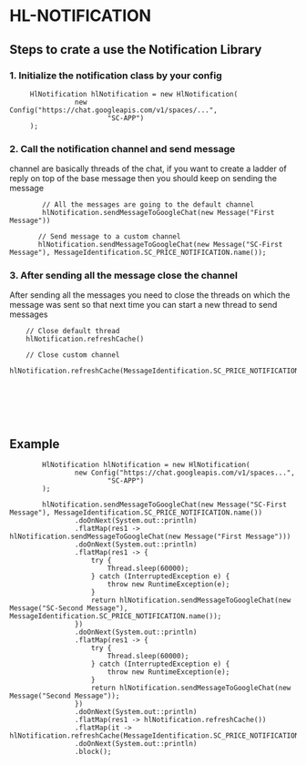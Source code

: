 # HL-NOTIFICATION



## Steps to crate a use the Notification Library

### 1. Initialize the notification class by your config
```
     HlNotification hlNotification = new HlNotification(
                new Config("https://chat.googleapis.com/v1/spaces/...",
                        "SC-APP")
     );
```
### 2. Call the notification channel and send message
channel are basically threads of the chat, if you want to create a ladder of reply 
on top of the base message then you should keep on sending the message
```
        // All the messages are going to the default channel
        hlNotification.sendMessageToGoogleChat(new Message("First Message"))
                        
       // Send message to a custom channel 
       hlNotification.sendMessageToGoogleChat(new Message("SC-First Message"), MessageIdentification.SC_PRICE_NOTIFICATION.name());
```

### 3. After sending all the message close the channel
After sending all the messages you need to close the threads on which 
the message was sent so that next time you can start a new 
thread to send messages 
```
    // Close default thread
    hlNotification.refreshCache()
    
    // Close custom channel
    hlNotification.refreshCache(MessageIdentification.SC_PRICE_NOTIFICATION.name()))
    
```
<br /> <br /> <br />


## Example
```
        HlNotification hlNotification = new HlNotification(
                new Config("https://chat.googleapis.com/v1/spaces...",
                        "SC-APP")
        );

        hlNotification.sendMessageToGoogleChat(new Message("SC-First Message"), MessageIdentification.SC_PRICE_NOTIFICATION.name())
                .doOnNext(System.out::println)
                .flatMap(res1 -> hlNotification.sendMessageToGoogleChat(new Message("First Message")))
                .doOnNext(System.out::println)
                .flatMap(res1 -> {
                    try {
                        Thread.sleep(60000);
                    } catch (InterruptedException e) {
                        throw new RuntimeException(e);
                    }
                    return hlNotification.sendMessageToGoogleChat(new Message("SC-Second Message"), MessageIdentification.SC_PRICE_NOTIFICATION.name());
                })
                .doOnNext(System.out::println)
                .flatMap(res1 -> {
                    try {
                        Thread.sleep(60000);
                    } catch (InterruptedException e) {
                        throw new RuntimeException(e);
                    }
                    return hlNotification.sendMessageToGoogleChat(new Message("Second Message"));
                })
                .doOnNext(System.out::println)
                .flatMap(res1 -> hlNotification.refreshCache())
                .flatMap(it -> hlNotification.refreshCache(MessageIdentification.SC_PRICE_NOTIFICATION.name()))
                .doOnNext(System.out::println)
                .block();
```



